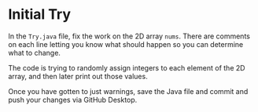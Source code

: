 # Initial Try

In the `Try.java` file, fix the work on the 2D array `nums`. There are comments on each line letting you know what should happen so you can determine what to change.

The code is trying to randomly assign integers to each element of the 2D array, and then later print out those values.

Once you have gotten to just warnings, save the Java file and commit and push your changes via GitHub Desktop.
